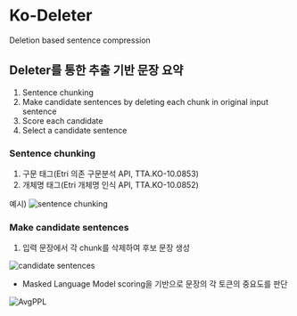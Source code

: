 # Ko-Deleter
Deletion based sentence compression
## Deleter를 통한 추출 기반 문장 요약
  1. Sentence chunking
  2. Make candidate sentences by deleting each chunk in original input sentence
  3. Score each candidate
  4. Select a candidate sentence

### Sentence chunking
  1. 구문 태그(Etri 의존 구문분석 API, TTA.KO-10.0853)
  2. 개체명 태그(Etri 개체명 인식 API, TTA.KO-10.0852)
  
  예시)
  ![sentence chunking](https://user-images.githubusercontent.com/56908137/98515295-32fc9500-22ae-11eb-96c7-215ce18d8794.png)
### Make candidate sentences
  1. 입력 문장에서 각 chunk를 삭제하여 후보 문장 생성
  
  ![candidate sentences](https://user-images.githubusercontent.com/56908137/98515297-34c65880-22ae-11eb-96ca-1373e229f66b.png)

  - Masked Language Model scoring을 기반으로 문장의 각 토큰의 중요도를 판단

![AvgPPL](https://user-images.githubusercontent.com/56908137/98509207-207d5e00-22a4-11eb-8dd0-d5a78140c807.PNG)

